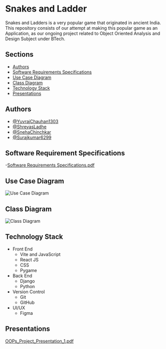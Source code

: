 
# Snakes and Ladder

Snakes and Ladders is a very popular game that originated in ancient India. This repository consists of our attempt at making this popular game as an Application, as our ongoing project related to Object Oriented Analysis and Design Subject under BTech. 

## Sections

- [Authors](#authors)
- [Software Requirements Specifications](#software-requirement-specifications)
- [Use Case Diagram](#use-case-diagram)
- [Class Diagram](#class-diagram)
- [Technology Stack](#technology-stack)
- [Presentations](#presentations)


## Authors

- [@YuvrajChauhan1303](https://www.github.com/YuvrajChauhan1303)
- [@ShreyasLadhe](https://github.com/ShreyasLadhe)
- [@SnehaChinchkar](https://github.com/SnehaChinchkar)
- [@Surajkumar6299](https://github.com/Surajkumar6299)

## Software Requirement Specifications
-[Software Requirements Specifications.pdf](https://github.com/snakes-and-ladders-oops-project/snakes-and-ladders/files/12910535/Software.Requirements.Specifications.pdf)


## Use Case Diagram
![Use Case Diagram](https://github.com/snakes-and-ladders-oops-project/snakes-and-ladders/assets/128424631/779f2ea9-ce63-49ea-b628-a89053d65351)

## Class Diagram
![Class Diagram](https://github.com/snakes-and-ladders-oops-project/snakes-and-ladders/assets/128424631/b8911b4e-865e-4448-b3cd-25e5f4779e77)

## Technology Stack

- Front End
    - Vite and JavaScript
    - React JS
    - CSS
    - Pygame
- Back End
    - Django
    - Python
- Version Control
    - Git
    - GitHub
- UI/UX
    - Figma

## Presentations
[OOPs_Project_Presentation_1.pdf](https://github.com/snakes-and-ladders-oops-project/snakes-and-ladders/files/13508370/OOPs_Project_Presentation_1.pdf)

